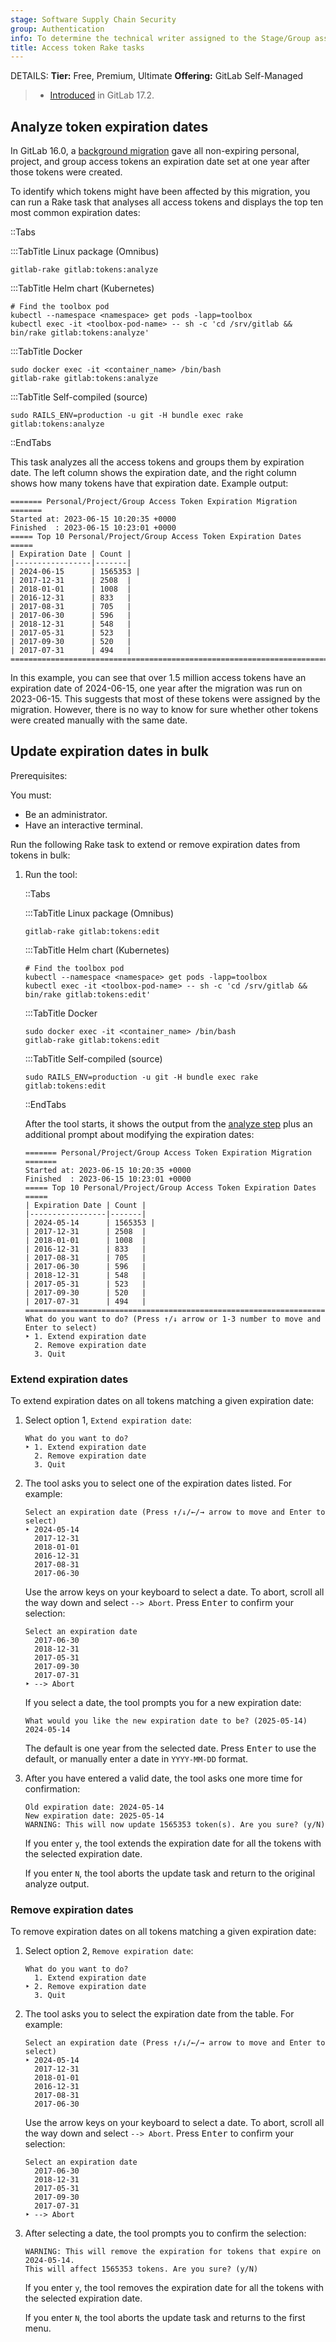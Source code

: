 ```yaml
---
stage: Software Supply Chain Security
group: Authentication
info: To determine the technical writer assigned to the Stage/Group associated with this page, see https://handbook.gitlab.com/handbook/product/ux/technical-writing/#assignments
title: Access token Rake tasks
---
```


DETAILS:
**Tier:** Free, Premium, Ultimate
**Offering:** GitLab Self-Managed

> - [Introduced](https://gitlab.com/gitlab-org/gitlab/-/issues/467416) in GitLab 17.2.

## Analyze token expiration dates

In GitLab 16.0, a [background migration](https://gitlab.com/gitlab-org/gitlab/-/issues/369123)
gave all non-expiring personal, project, and group access tokens an expiration date set at one
year after those tokens were created.

To identify which tokens might have been affected by this migration, you can run a
Rake task that analyses all access tokens and displays the top ten most common expiration dates:

   ::Tabs

   :::TabTitle Linux package (Omnibus)

   ```shell
   gitlab-rake gitlab:tokens:analyze
   ```

   :::TabTitle Helm chart (Kubernetes)

   ```shell
   # Find the toolbox pod
   kubectl --namespace <namespace> get pods -lapp=toolbox
   kubectl exec -it <toolbox-pod-name> -- sh -c 'cd /srv/gitlab && bin/rake gitlab:tokens:analyze'
   ```

   :::TabTitle Docker

   ```shell
   sudo docker exec -it <container_name> /bin/bash
   gitlab-rake gitlab:tokens:analyze
   ```

   :::TabTitle Self-compiled (source)

   ```shell
   sudo RAILS_ENV=production -u git -H bundle exec rake gitlab:tokens:analyze
   ```

   ::EndTabs

This task analyzes all the access tokens and groups them by expiration date.
The left column shows the expiration date, and the right column shows how many tokens
have that expiration date. Example output:

```plaintext
======= Personal/Project/Group Access Token Expiration Migration =======
Started at: 2023-06-15 10:20:35 +0000
Finished  : 2023-06-15 10:23:01 +0000
===== Top 10 Personal/Project/Group Access Token Expiration Dates =====
| Expiration Date | Count |
|-----------------|-------|
| 2024-06-15      | 1565353 |
| 2017-12-31      | 2508  |
| 2018-01-01      | 1008  |
| 2016-12-31      | 833   |
| 2017-08-31      | 705   |
| 2017-06-30      | 596   |
| 2018-12-31      | 548   |
| 2017-05-31      | 523   |
| 2017-09-30      | 520   |
| 2017-07-31      | 494   |
========================================================================
```

In this example, you can see that over 1.5 million access tokens have an
expiration date of 2024-06-15, one year after the migration was run
on 2023-06-15. This suggests that most of these tokens were assigned by
the migration. However, there is no way to know for sure whether other
tokens were created manually with the same date.

## Update expiration dates in bulk

Prerequisites:

You must:

- Be an administrator.
- Have an interactive terminal.

Run the following Rake task to extend or remove expiration dates from tokens in bulk:

1. Run the tool:

   ::Tabs

   :::TabTitle Linux package (Omnibus)

   ```shell
   gitlab-rake gitlab:tokens:edit
   ```

   :::TabTitle Helm chart (Kubernetes)

   ```shell
   # Find the toolbox pod
   kubectl --namespace <namespace> get pods -lapp=toolbox
   kubectl exec -it <toolbox-pod-name> -- sh -c 'cd /srv/gitlab && bin/rake gitlab:tokens:edit'
   ```

   :::TabTitle Docker

   ```shell
   sudo docker exec -it <container_name> /bin/bash
   gitlab-rake gitlab:tokens:edit
   ```

   :::TabTitle Self-compiled (source)

   ```shell
   sudo RAILS_ENV=production -u git -H bundle exec rake gitlab:tokens:edit
   ```

   ::EndTabs

   After the tool starts, it shows the output from the [analyze step](#analyze-token-expiration-dates)
   plus an additional prompt about modifying the expiration dates:

   ```plaintext
   ======= Personal/Project/Group Access Token Expiration Migration =======
   Started at: 2023-06-15 10:20:35 +0000
   Finished  : 2023-06-15 10:23:01 +0000
   ===== Top 10 Personal/Project/Group Access Token Expiration Dates =====
   | Expiration Date | Count |
   |-----------------|-------|
   | 2024-05-14      | 1565353 |
   | 2017-12-31      | 2508  |
   | 2018-01-01      | 1008  |
   | 2016-12-31      | 833   |
   | 2017-08-31      | 705   |
   | 2017-06-30      | 596   |
   | 2018-12-31      | 548   |
   | 2017-05-31      | 523   |
   | 2017-09-30      | 520   |
   | 2017-07-31      | 494   |
   ========================================================================
   What do you want to do? (Press ↑/↓ arrow or 1-3 number to move and Enter to select)
   ‣ 1. Extend expiration date
     2. Remove expiration date
     3. Quit
   ```

### Extend expiration dates

To extend expiration dates on all tokens matching a given expiration date:

1. Select option 1, `Extend expiration date`:

   ```plaintext
   What do you want to do?
   ‣ 1. Extend expiration date
     2. Remove expiration date
     3. Quit
   ```

1. The tool asks you to select one of the expiration dates listed. For example:

   ```plaintext
   Select an expiration date (Press ↑/↓/←/→ arrow to move and Enter to select)
   ‣ 2024-05-14
     2017-12-31
     2018-01-01
     2016-12-31
     2017-08-31
     2017-06-30
   ```

   Use the arrow keys on your keyboard to select a date. To abort,
   scroll all the way down and select `--> Abort`. Press <kbd>Enter</kbd> to confirm
   your selection:

   ```plaintext
   Select an expiration date
     2017-06-30
     2018-12-31
     2017-05-31
     2017-09-30
     2017-07-31
   ‣ --> Abort
   ```

   If you select a date, the tool prompts you for a new expiration date:

   ```plaintext
   What would you like the new expiration date to be? (2025-05-14) 2024-05-14
   ```

   The default is one year from the selected date. Press <kbd>Enter</kbd>
   to use the default, or manually enter a date in `YYYY-MM-DD` format.

1. After you have entered a valid date, the tool asks one more time for confirmation:

   ```plaintext
   Old expiration date: 2024-05-14
   New expiration date: 2025-05-14
   WARNING: This will now update 1565353 token(s). Are you sure? (y/N)
   ```

   If you enter `y`, the tool extends the expiration date
   for all the tokens with the selected expiration date.

   If you enter `N`, the tool aborts the update task and return to the
   original analyze output.

### Remove expiration dates

To remove expiration dates on all tokens matching
a given expiration date:

1. Select option 2, `Remove expiration date`:

   ```plaintext
   What do you want to do?
     1. Extend expiration date
   ‣ 2. Remove expiration date
     3. Quit
   ```

1. The tool asks you to select the expiration date from the table. For example:

   ```plaintext
   Select an expiration date (Press ↑/↓/←/→ arrow to move and Enter to select)
   ‣ 2024-05-14
     2017-12-31
     2018-01-01
     2016-12-31
     2017-08-31
     2017-06-30
   ```

   Use the arrow keys on your keyboard to select a date. To abort,
   scroll all the way down and select `--> Abort`. Press <kbd>Enter</kbd> to confirm
   your selection:

   ```plaintext
   Select an expiration date
     2017-06-30
     2018-12-31
     2017-05-31
     2017-09-30
     2017-07-31
   ‣ --> Abort
   ```

1. After selecting a date, the tool prompts you to confirm the selection:

   ```plaintext
   WARNING: This will remove the expiration for tokens that expire on 2024-05-14.
   This will affect 1565353 tokens. Are you sure? (y/N)
   ```

   If you enter `y`, the tool removes the expiration date for all the
   tokens with the selected expiration date.

   If you enter `N`, the tool aborts the update task and returns to the first menu.
